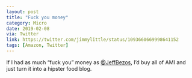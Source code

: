 ```yaml
---
layout: post
title: "Fuck you money"
category: Micro
date: 2019-02-08
via: Twitter
link: https://twitter.com/jimmylittle/status/1093660669998641152
tags: [Amazon, Twitter]
---
```


If I had as much “fuck you” money as ‪[@JeffBezos](https://twitter.com/JeffBezos)‬, I’d buy all of AMI and just turn it into a hipster food blog.‪